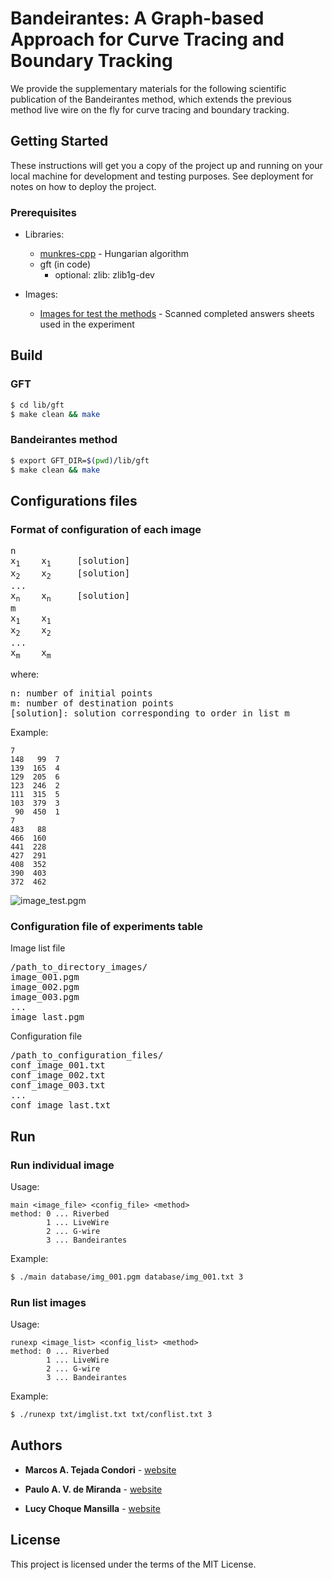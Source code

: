 Bandeirantes: A Graph-based Approach for Curve Tracing and Boundary Tracking
===================

We provide the supplementary materials for the following scientific publication of the Bandeirantes method, which extends the previous method live wire on the fly for curve tracing and boundary tracking.

## Getting Started

These instructions will get you a copy of the project up and running on your local machine for development and testing purposes. See deployment for notes on how to deploy the project.

### Prerequisites

* Libraries:
    * [munkres-cpp](https://github.com/saebyn/munkres-cpp) - Hungarian algorithm 
    * gft (in code)
        - optional: zlib: zlib1g-dev

* Images:
    * [Images for test the methods](http://www.vision.ime.usp.br/~mtejadac/bandeirantes.html) - Scanned completed answers sheets used in the experiment


## Build

### GFT
```bash
$ cd lib/gft
$ make clean && make
```
### Bandeirantes method
```bash
$ export GFT_DIR=$(pwd)/lib/gft
$ make clean && make
```

## Configurations files

### Format of configuration of each image
<pre>
n
x<sub>1</sub>    x<sub>1</sub>     [solution]
x<sub>2</sub>    x<sub>2</sub>     [solution]
...
x<sub>n</sub>    x<sub>n</sub>     [solution]
m
x<sub>1</sub>    x<sub>1</sub>   
x<sub>2</sub>    x<sub>2</sub>   
...
x<sub>m</sub>    x<sub>m</sub> 
</pre>
where: 
<pre>n: number of initial points
m: number of destination points
[solution]: solution corresponding to order in list m 
</pre>


Example:
```
7
148   99  7
139  165  4
129  205  6
123  246  2
111  315  5
103  379  3
 90  450  1
7
483   88
466  160
441  228
427  291
408  352
390  403
372  462
```

![image_test.pgm](http://www.vision.ime.usp.br/~mtejadac/bandeirantes_files/graph0002a.png)

### Configuration file of experiments table
Image list file
<pre>/path_to_directory_images/
image_001.pgm
image_002.pgm
image_003.pgm
...
image_last.pgm
</pre>
 
 Configuration file
<pre>/path_to_configuration_files/
conf_image_001.txt
conf_image_002.txt
conf_image_003.txt
...
conf_image_last.txt</pre>

## Run

### Run individual image
Usage:
```
main <image_file> <config_file> <method>
method: 0 ... Riverbed
        1 ... LiveWire
        2 ... G-wire
        3 ... Bandeirantes
```

Example:
```bash
$ ./main database/img_001.pgm database/img_001.txt 3
```

### Run list images
Usage:
```
runexp <image_list> <config_list> <method>
method: 0 ... Riverbed
        1 ... LiveWire
        2 ... G-wire
        3 ... Bandeirantes
```

Example:
```bash
$ ./runexp txt/imglist.txt txt/conflist.txt 3
```
## Authors

* **Marcos A. Tejada Condori** - [website](http://www.vision.ime.usp.br/~mtejadac/)

* **Paulo A. V. de Miranda** - [website](http://www.vision.ime.usp.br/~pmiranda/)

* **Lucy Choque Mansilla** - [website](http://www.vision.ime.usp.br/~lucyacm/)

## License

This project is licensed under the terms of the MIT License.